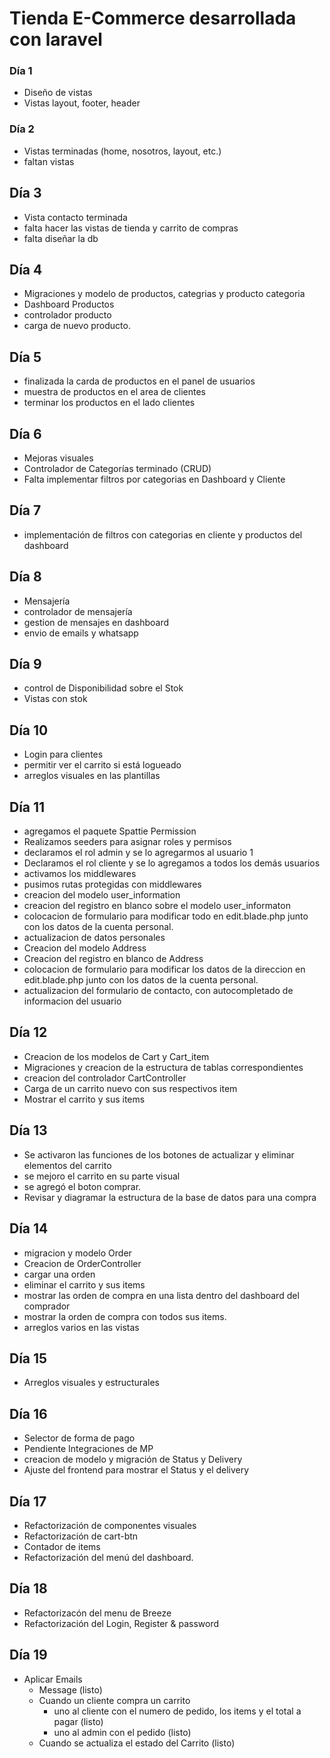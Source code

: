 # Tienda E-Commerce desarrollada con laravel

### Día 1

-   Diseño de vistas
-   Vistas layout, footer, header

### Día 2

-   Vistas terminadas (home, nosotros, layout, etc.)
-   faltan vistas

## Día 3

-   Vista contacto terminada
-   falta hacer las vistas de tienda y carrito de compras
-   falta diseñar la db

## Día 4

-   Migraciones y modelo de productos, categrias y producto categoria
-   Dashboard Productos
-   controlador producto
-   carga de nuevo producto.

## Día 5

-   finalizada la carda de productos en el panel de usuarios
-   muestra de productos en el area de clientes
-   terminar los productos en el lado clientes

## Día 6

-   Mejoras visuales
-   Controlador de Categorías terminado (CRUD)
-   Falta implementar filtros por categorias en Dashboard y Cliente

## Día 7

-   implementación de filtros con categorias en cliente y productos del dashboard

## Día 8

-   Mensajería
-   controlador de mensajería
-   gestion de mensajes en dashboard
-   envio de emails y whatsapp

## Día 9

-   control de Disponibilidad sobre el Stok
-   Vistas con stok

## Día 10

-   Login para clientes
-   permitir ver el carrito si está logueado
-   arreglos visuales en las plantillas

## Día 11

-   agregamos el paquete Spattie Permission
-   Realizamos seeders para asignar roles y permisos
-   declaramos el rol admin y se lo agregarmos al usuario 1
-   Declaramos el rol cliente y se lo agregamos a todos los demás usuarios
-   activamos los middlewares
-   pusimos rutas protegidas con middlewares
-   creacion del modelo user_information
-   creacion del registro en blanco sobre el modelo user_informaton
-   colocacion de formulario para modificar todo en edit.blade.php junto con los datos de la cuenta personal.
-   actualizacion de datos personales
-   Creacion del modelo Address
-   Creacion del registro en blanco de Address
-   colocacion de formulario para modificar los datos de la direccion en edit.blade.php junto con los datos de la cuenta personal.
-   actualizacion del formulario de contacto, con autocompletado de informacion del usuario

## Día 12

-   Creacion de los modelos de Cart y Cart_item
-   Migraciones y creacion de la estructura de tablas correspondientes
-   creacion del controlador CartController
-   Carga de un carrito nuevo con sus respectivos item
-   Mostrar el carrito y sus items

## Día 13

-   Se activaron las funciones de los botones de actualizar y eliminar elementos del carrito
-   se mejoro el carrito en su parte visual
-   se agregó el boton comprar.
-   Revisar y diagramar la estructura de la base de datos para una compra

## Día 14

-   migracion y modelo Order
-   Creacion de OrderController
-   cargar una orden
-   eliminar el carrito y sus items
-   mostrar las orden de compra en una lista dentro del dashboard del comprador
-   mostrar la orden de compra con todos sus items.
-   arreglos varios en las vistas

## Día 15

-   Arreglos visuales y estructurales

## Día 16

-   Selector de forma de pago
-   Pendiente Integraciones de MP
-   creacion de modelo y migración de Status y Delivery
-   Ajuste del frontend para mostrar el Status y el delivery

## Día 17

-   Refactorización de componentes visuales
-   Refactorización de cart-btn
-   Contador de items
-   Refactorización del menú del dashboard.

## Día 18

-   Refactorizacón del menu de Breeze
-   Refactorización del Login, Register & password

## Día 19

-   Aplicar Emails
    -   Message (listo)
    -   Cuando un cliente compra un carrito
        -   uno al cliente con el numero de pedido, los items y el total a pagar (listo)
        -   uno al admin con el pedido (listo)
    -   Cuando se actualiza el estado del Carrito (listo)
